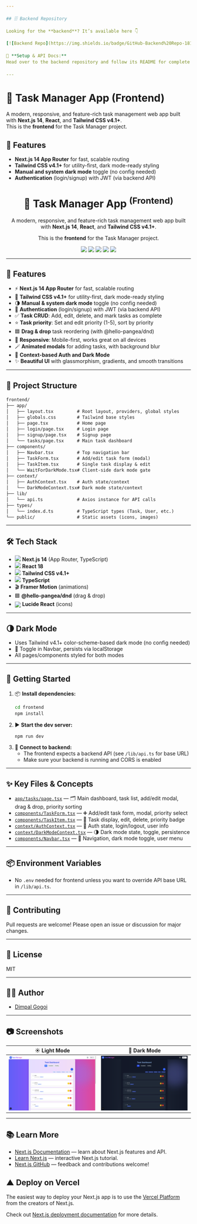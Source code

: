 ```yaml
---

## 🗄️ Backend Repository

Looking for the **backend**? It’s available here 👇

[![Backend Repo](https://img.shields.io/badge/GitHub-Backend%20Repo-181717?logo=github&style=for-the-badge)](https://github.com/dkg1212/task-manager-app)

📌 **Setup & API Docs:**  
Head over to the backend repository and follow its README for complete **installation, environment setup, and API usage details**.

---
```

# 📝 Task Manager App (Frontend)

A modern, responsive, and feature-rich task management web app built with **Next.js 14**, **React**, and **Tailwind CSS v4.1+**.  
This is the **frontend** for the Task Manager project.


## 🚀 Features

- **Next.js 14 App Router** for fast, scalable routing
- **Tailwind CSS v4.1+** for utility-first, dark mode-ready styling
- **Manual and system dark mode** toggle (no config needed)
- **Authentication** (login/signup) with JWT (via backend API)

<div align="center">
  <h1>📝 Task Manager App <sup>(Frontend)</sup></h1>
  <p>A modern, responsive, and feature-rich task management web app built with <b>Next.js 14</b>, <b>React</b>, and <b>Tailwind CSS v4.1+</b>.</p>
  <p>This is the <b>frontend</b> for the Task Manager project.</p>
  <img src="https://img.shields.io/badge/Next.js-14-blue?logo=nextdotjs" />
  <img src="https://img.shields.io/badge/TailwindCSS-v4.1-38bdf8?logo=tailwindcss" />
  <img src="https://img.shields.io/badge/React-18-61dafb?logo=react" />
  <img src="https://img.shields.io/badge/TypeScript-5-blue?logo=typescript" />
  <img src="https://img.shields.io/badge/License-MIT-green" />
</div>

---

## 🚀 Features

- ⚡ **Next.js 14 App Router** for fast, scalable routing
- 🎨 **Tailwind CSS v4.1+** for utility-first, dark mode-ready styling
- 🌗 **Manual & system dark mode** toggle (no config needed)
- 🔐 **Authentication** (login/signup) with JWT (via backend API)
- ✅ **Task CRUD**: Add, edit, delete, and mark tasks as complete
- ⭐ **Task priority**: Set and edit priority (1-5), sort by priority
- 🟦 **Drag & drop** task reordering (with @hello-pangea/dnd)
- 📱 **Responsive**: Mobile-first, works great on all devices
- 🪄 **Animated modals** for adding tasks, with background blur
- 🧠 **Context-based Auth and Dark Mode**
- ✨ **Beautiful UI** with glassmorphism, gradients, and smooth transitions

---

## 📁 Project Structure

```text
frontend/
├── app/
│   ├── layout.tsx         # Root layout, providers, global styles
│   ├── globals.css        # Tailwind base styles
│   ├── page.tsx           # Home page
│   ├── login/page.tsx     # Login page
│   ├── signup/page.tsx    # Signup page
│   └── tasks/page.tsx     # Main task dashboard
├── components/
│   ├── Navbar.tsx         # Top navigation bar
│   ├── TaskForm.tsx       # Add/edit task form (modal)
│   ├── TaskItem.tsx       # Single task display & edit
│   └── WaitForDarkMode.tsx# Client-side dark mode gate
├── context/
│   ├── AuthContext.tsx    # Auth state/context
│   └── DarkModeContext.tsx# Dark mode state/context
├── lib/
│   └── api.ts             # Axios instance for API calls
├── types/
│   └── index.d.ts         # TypeScript types (Task, User, etc.)
└── public/                # Static assets (icons, images)
```

---

## 🛠️ Tech Stack
- <img src="https://cdn.jsdelivr.net/gh/devicons/devicon/icons/nextjs/nextjs-original.svg" width="24"/> **Next.js 14** (App Router, TypeScript)
- <img src="https://cdn.jsdelivr.net/gh/devicons/devicon/icons/react/react-original.svg" width="24"/> **React 18**
- <img src="https://cdn.jsdelivr.net/gh/devicons/devicon/icons/tailwindcss/tailwindcss-plain.svg" width="24"/> **Tailwind CSS v4.1+**
- <img src="https://cdn.jsdelivr.net/gh/devicons/devicon/icons/typescript/typescript-original.svg" width="24"/> **TypeScript**
- 🎬 **Framer Motion** (animations)
- 🟦 **@hello-pangea/dnd** (drag & drop)
- <img src="https://lucide.dev/logo.svg" width="20" style="vertical-align:middle;"/> **Lucide React** (icons)

---

## 🌗 Dark Mode
- Uses Tailwind v4.1+ color-scheme-based dark mode (no config needed)
- 🌙 Toggle in Navbar, persists via localStorage
- All pages/components styled for both modes

---

## 📝 Getting Started

1. 📦 **Install dependencies:**
   ```bash
   cd frontend
   npm install
   ```
2. ▶️ **Start the dev server:**
   ```bash
   npm run dev
   ```
3. 🔗 **Connect to backend:**
   - The frontend expects a backend API (see `/lib/api.ts` for base URL)
   - Make sure your backend is running and CORS is enabled

---

## ✨ Key Files & Concepts

- [`app/tasks/page.tsx`](app/tasks/page.tsx) — 🗂️ Main dashboard, task list, add/edit modal, drag & drop, priority sorting
- [`components/TaskForm.tsx`](components/TaskForm.tsx) — ➕ Add/edit task form, modal, priority select
- [`components/TaskItem.tsx`](components/TaskItem.tsx) — 📝 Task display, edit, delete, priority badge
- [`context/AuthContext.tsx`](context/AuthContext.tsx) — 🔐 Auth state, login/logout, user info
- [`context/DarkModeContext.tsx`](context/DarkModeContext.tsx) — 🌗 Dark mode state, toggle, persistence
- [`components/Navbar.tsx`](components/Navbar.tsx) — 🧭 Navigation, dark mode toggle, user menu

---

## 📦 Environment Variables
- No `.env` needed for frontend unless you want to override API base URL in `/lib/api.ts`.

---

## 🤝 Contributing

Pull requests are welcome! Please open an issue or discussion for major changes.

---

## 📄 License

MIT

---

## 👨‍💻 Author

- [Dimpal Gogoi](https://github.com/dkg1212)

---

## 📷 Screenshots

| ☀️ Light Mode | 🌙 Dark Mode |
|:------------:|:-----------:|
| ![Light Screenshot](public/demo(light).png) | ![Dark Screenshot](public/demo(dark).png) |

---

## 📚 Learn More

- [Next.js Documentation](https://nextjs.org/docs) — learn about Next.js features and API.
- [Learn Next.js](https://nextjs.org/learn) — interactive Next.js tutorial.
- [Next.js GitHub](https://github.com/vercel/next.js) — feedback and contributions welcome!

## ▲ Deploy on Vercel

The easiest way to deploy your Next.js app is to use the [Vercel Platform](https://vercel.com/new?utm_medium=default-template&filter=next.js&utm_source=create-next-app&utm_campaign=create-next-app-readme) from the creators of Next.js.

Check out [Next.js deployment documentation](https://nextjs.org/docs/app/building-your-application/deploying) for more details.
